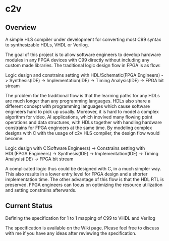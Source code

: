 # c2v
## Overview
A simple HLS compiler under development for converting most C99 syntax to synthesizable HDLs, VHDL or Verilog.

The goal of this project is to allow software engineers to develop hardware modules in any FPGA devices with C99 directly without including any custom made libraries. The traditional logic design flow in FPGA is as flow:

Logic design and constrains setting with HDL/Schematic(FPGA Engineers) -> Synthesis(IDE) -> Implementation(IDE) -> Timing Analysis(IDE) -> FPGA bit stream

The problem for the traditional flow is that the learning paths for any HDLs are much longer than any programming languages. HDLs also share a different concept with programming languages which cause software engineers hard to pick up usually. Moreover, it is hard to model a complex algorithm for video, AI applications, which inovlved many flowing point operations and data structures, with HDLs together with handling hardware constrains for FPGA engineers at the same time. By modeling complex designs with C with the usage of c2v HLS compiler, the design flow would become:

Logic design with C(Software Engineers) -> Constrains setting with HDL(FPGA Engineers) -> Synthesis(IDE) -> Implementation(IDE) -> Timing Analysis(IDE) -> FPGA bit stream

A complicated logic thus could be designed with C, in a much simpler way. This also results in a lower entry level for FPGA design and a shorter implementation time. The other advantage of this flow is that the HDL RTL is preserved. FPGA engineers can focus on optimizing the resource utilization and setting constrains afterwards.

## Current Status
Defining the specification for 1 to 1 mapping of C99 to VHDL and Verilog

The specification is available on the Wiki page. Please feel free to discuss with me if you have any ideas after reviewing the specification.
